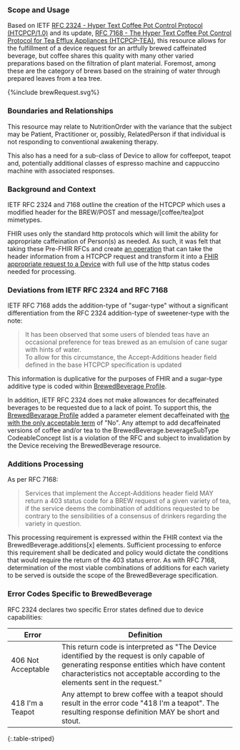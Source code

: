 ### Scope and Usage

Based on IETF [RFC 2324 - Hyper Text Coffee Pot Control Protocol (HTCPCP/1.0)](https://tools.ietf.org/html/rfc2324) and its update, [RFC 7168 - The Hyper Text Coffee Pot Control Protocol for Tea Efflux Appliances (HTCPCP-TEA)](https://tools.ietf.org/html/rfc7168), this resource allows for the fulfillment of a device request for an artfully brewed caffeinated beverage, but coffee shares this quality with many other varied preparations based on the filtration of plant material.  Foremost, among these are the category of brews
based on the straining of water through prepared leaves from a tea tree.


<div>
{%include brewRequest.svg%}
</div>

### Boundaries and Relationships

This resource may relate to NutritionOrder with the variance that the subject may be Patient, Practitioner or, possibly, RelatedPerson if that individual is not responding to conventional awakening therapy.

This also has a need for a sub-class of Device to allow for coffeepot, teapot and, potentially additional classes of espresso machine and cappuccino machine with associated responses.

### Background and Context

IETF RFC 2324 and 7168 outline the creation of the HTCPCP which uses a modified header for the BREW/POST and message/[coffee/tea]pot mimetypes.

FHIR uses only the standard http protocols which will limit the ability for appropriate caffeination of Person(s) as needed.  As such, it was felt that taking these Pre-FHIR RFCs and
create [an operation](OperationDefinition-hbbrew.html) that can take the header information from a HTCPCP request and transform it into a [FHIR appropriate request to a Device](StructureDefinition-BrewedBeverage.html) with full use of the http status codes needed for processing.

### Deviations from IETF RFC 2324 and RFC 7168
IETF RFC 7168 adds the addition-type of "sugar-type" without a significant differentiation from the RFC 2324 addition-type of sweetener-type with the note:
> It has been observed that some users of blended teas have an occasional preference for teas brewed as an emulsion of cane sugar with hints of water.  
> To allow for this circumstance, the Accept-Additions header field defined in the base HTCPCP specification is updated

This information is duplicative for the purposes of FHIR and a sugar-type additive type is coded within [BrewedBeverage Profile](StructureDefinition-BrewedBeverage.html).

In addition, IETF RFC 2324 does not make allowances for decaffeinated beverages to be requested due to a lack of point.  To support this, the [BrewedBevarage Profile](StructureDefinition-BrewedBeverage.html) added a parameter element decaffeinated with [the with the only acceptable term](ValueSet-NoDecaf.html) of "No". Any attempt to add decaffeinated versions of coffee and/or tea to the BrewedBeverage.beverageSubType CodeableConcept list is a violation of the RFC and subject to invalidation by the Device receiving the BrewedBeverage resource.

### Additions Processing
As per RFC 7168:
> Services that implement the Accept-Additions header field MAY return a 403 status code for a BREW request of a given variety of tea, if the service deems the combination of additions requested to be contrary to the sensibilities of a consensus of drinkers regarding the variety in question.

This processing requirement is expressed within the FHIR context via the BrewedBeverage.additions[x] elements. Sufficient processing to enforce this requirement shall be dedicated and policy would dictate the conditions that would require the return of the 403 status error.  As with RFC 7168, determination of  the most viable combinations of additions for each variety to be served is outside the scope of the BrewedBeverage specification.


### Error Codes Specific to BrewedBeverage
RFC 2324 declares two specific Error states defined due to device capabilities:

|Error|Definition|
|---|---|
|406 Not Acceptable|This return code is interpreted as "The Device identified by the request is only capable of generating response entities which have content characteristics not acceptable according to the elements sent in the request."|
|418 I'm a Teapot|Any attempt to brew coffee with a teapot should result in the error code "418 I'm a teapot". The resulting response definition MAY be short and stout.|
{:.table-striped}
